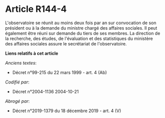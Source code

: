 # Article R144-4

L'observatoire se réunit au moins deux fois par an sur convocation de son président ou à la demande du ministre chargé des
affaires sociales. Il peut également être réuni sur demande du tiers de ses membres. La direction de la recherche, des
études, de l'évaluation et des statistiques du ministère des affaires sociales assure le secrétariat de l'observatoire.

**Liens relatifs à cet article**

_Anciens textes_:

  - Décret n°99-215 du 22 mars 1999 - art. 4 (Ab)

_Codifié par_:

  - Décret n°2004-1136 2004-10-21

_Abrogé par_:

  - Décret n°2019-1379 du 18 décembre 2019 - art. 4 (V)
